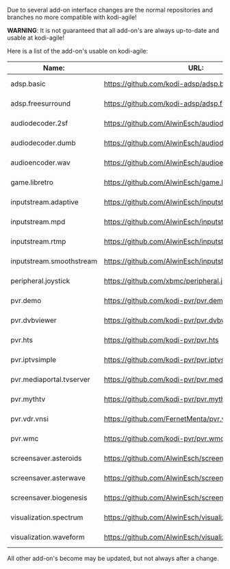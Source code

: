 Due to several add-on interface changes are the normal repositories and branches
no more compatible with kodi-agile!

**WARNING**: It is not guaranteed that all add-on's are always up-to-date and usable at kodi-agile!

Here is a list of the add-on's usable on kodi-agile:

| Name:                      | URL:                                                           | Branch:     |
|----------------------------|----------------------------------------------------------------|-------------|
| adsp.basic                 | https://github.com/kodi-adsp/adsp.basic                        | kodi-agile  |
| adsp.freesurround          | https://github.com/kodi-adsp/adsp.freesurround                 | kodi-agile  |
| audiodecoder.2sf           | https://github.com/AlwinEsch/audiodecoder.2sf                  | kodi-agile  |
| audiodecoder.dumb          | https://github.com/AlwinEsch/audiodecoder.dumb                 | kodi-agile  |
| audioencoder.wav           | https://github.com/AlwinEsch/audioencoder.wav                  | kodi-agile  |
| game.libretro              | https://github.com/AlwinEsch/game.libretro                     | kodi-agile  |
| inputstream.adaptive       | https://github.com/AlwinEsch/inputstream.adaptive              | kodi-agile  |
| inputstream.mpd            | https://github.com/AlwinEsch/inputstream.mpd                   | kodi-agile  |
| inputstream.rtmp           | https://github.com/AlwinEsch/inputstream.rtmp                  | kodi-agile  |
| inputstream.smoothstream   | https://github.com/AlwinEsch/inputstream.smoothstream          | kodi-agile  |
| peripheral.joystick        | https://github.com/xbmc/peripheral.joystick                    | kodi-agile  |
| pvr.demo                   | https://github.com/kodi-pvr/pvr.demo                           | kodi-agile  |
| pvr.dvbviewer              | https://github.com/kodi-pvr/pvr.dvbviewer                      | kodi-agile  |
| pvr.hts                    | https://github.com/kodi-pvr/pvr.hts                            | kodi-agile  |
| pvr.iptvsimple             | https://github.com/kodi-pvr/pvr.iptvsimple                     | kodi-agile  |
| pvr.mediaportal.tvserver   | https://github.com/kodi-pvr/pvr.mediaportal.tvserver           | kodi-agile  |
| pvr.mythtv                 | https://github.com/kodi-pvr/pvr.mythtv                         | kodi-agile  |
| pvr.vdr.vnsi               | https://github.com/FernetMenta/pvr.vdr.vnsi                    | kodi-agile  |
| pvr.wmc                    | https://github.com/kodi-pvr/pvr.wmc                            | kodi-agile  |
| screensaver.asteroids      | https://github.com/AlwinEsch/screensaver.asteroids             | kodi-agile  |
| screensaver.asterwave      | https://github.com/AlwinEsch/screensaver.asterwave             | kodi-agile  |
| screensaver.biogenesis     | https://github.com/AlwinEsch/screensaver.biogenesis            | kodi-agile  |
| visualization.spectrum     | https://github.com/AlwinEsch/visualization.spectrum            | kodi-agile  |
| visualization.waveform     | https://github.com/AlwinEsch/visualization.waveform            | kodi-agile  |

All other add-on's become may be updated, but not always after a change.
